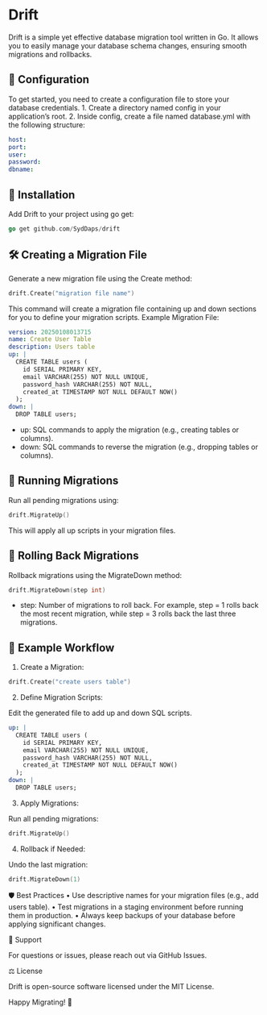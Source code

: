 # Drift

Drift is a simple yet effective database migration tool written in Go. It allows you to easily manage your database schema changes, ensuring smooth migrations and rollbacks.

## 📁 Configuration

To get started, you need to create a configuration file to store your database credentials.
	1.	Create a directory named config in your application’s root.
	2.	Inside config, create a file named database.yml with the following structure:
```yaml
host: 
port: 
user: 
password: 
dbname: 
```
## 🚀 Installation

Add Drift to your project using go get:
```go
go get github.com/SydDaps/drift
```

## 🛠️ Creating a Migration File

Generate a new migration file using the Create method:
```go
drift.Create("migration file name")
```
This command will create a migration file containing up and down sections for you to define your migration scripts.
Example Migration File:
```yaml
version: 20250108013715
name: Create User Table
description: Users table
up: |
  CREATE TABLE users (
    id SERIAL PRIMARY KEY,
    email VARCHAR(255) NOT NULL UNIQUE,
    password_hash VARCHAR(255) NOT NULL,
    created_at TIMESTAMP NOT NULL DEFAULT NOW()
  );
down: |
  DROP TABLE users;
```
- up: SQL commands to apply the migration (e.g., creating tables or columns).
- down: SQL commands to reverse the migration (e.g., dropping tables or columns).

## 🔼 Running Migrations

Run all pending migrations using:
```go
drift.MigrateUp()
```
This will apply all up scripts in your migration files.

## 🔽 Rolling Back Migrations

Rollback migrations using the MigrateDown method:
```go
drift.MigrateDown(step int)
```
- step: Number of migrations to roll back. For example, step = 1 rolls back the most recent migration, while step = 3 rolls back the last three migrations.

## 📝 Example Workflow

1. Create a Migration:
```go
drift.Create("create users table")
```

2. Define Migration Scripts:

Edit the generated file to add up and down SQL scripts.
```yaml
up: |
  CREATE TABLE users (
    id SERIAL PRIMARY KEY,
    email VARCHAR(255) NOT NULL UNIQUE,
    password_hash VARCHAR(255) NOT NULL,
    created_at TIMESTAMP NOT NULL DEFAULT NOW()
  );
down: |
  DROP TABLE users;
```
3. Apply Migrations:

Run all pending migrations:
```go
drift.MigrateUp()
```

4. Rollback if Needed:

Undo the last migration:
```go
drift.MigrateDown(1)
```

🛡️ Best Practices
	•	Use descriptive names for your migration files (e.g., add users table).
	•	Test migrations in a staging environment before running them in production.
	•	Always keep backups of your database before applying significant changes.

💬 Support

For questions or issues, please reach out via GitHub Issues.

⚖️ License

Drift is open-source software licensed under the MIT License.

Happy Migrating! 🚀
